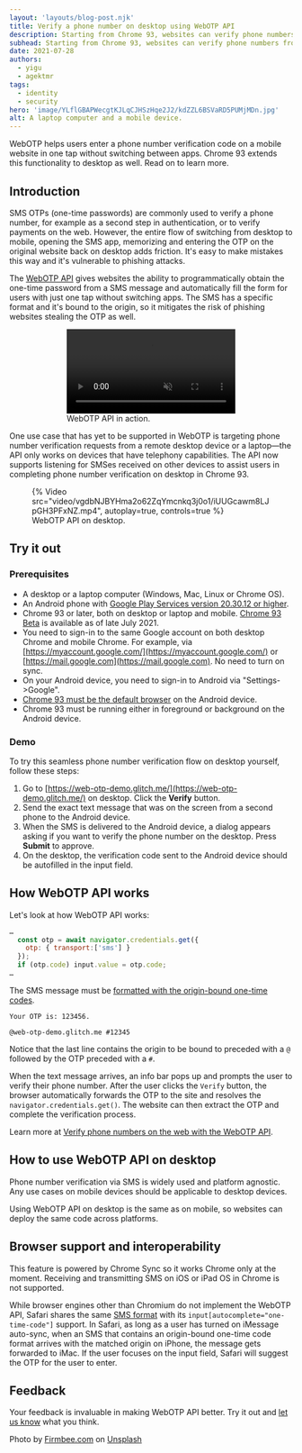 ```yaml
---
layout: 'layouts/blog-post.njk'
title: Verify a phone number on desktop using WebOTP API
description: Starting from Chrome 93, websites can verify phone numbers from desktop Chrome.
subhead: Starting from Chrome 93, websites can verify phone numbers from desktop Chrome.
date: 2021-07-28
authors:
  - yigu
  - agektmr
tags:
  - identity
  - security
hero: 'image/YLflGBAPWecgtKJLqCJHSzHqe2J2/kdZZL6BSVaRD5PUMjMDn.jpg'
alt: A laptop computer and a mobile device.
---
```


WebOTP helps users enter a phone number verification code on a mobile website in
one tap without switching between apps. Chrome 93 extends this functionality to
desktop as well. Read on to learn more.

## Introduction

SMS OTPs (one-time passwords) are commonly used to verify a phone number, for
example as a second step in authentication, or to verify payments on the web.
However, the entire flow of switching from desktop to mobile, opening the SMS
app, memorizing and entering the OTP on the original website back on desktop
adds friction. It's easy to make mistakes this way and it's vulnerable to
phishing attacks.

The [WebOTP API](https://web.dev/web-otp) gives websites the ability to
programmatically obtain the one-time password from a SMS message and
automatically fill the form for users with just one tap without switching apps.
The SMS has a specific format and it's bound to the origin, so it mitigates the
risk of phishing websites stealing the OTP as well.

<figure class="w-figure" style="width:300px; margin:auto;">
  <video controls autoplay loop muted class="w-screenshot">
    <source src="https://storage.googleapis.com/web-dev-assets/sms-otp-form/android-chrome.webm" type="video/webm">
    <source src="https://storage.googleapis.com/web-dev-assets/sms-otp-form/android-chrome.mp4" type="video/mp4">
  </video>
  <figcaption class="w-figcaption">
    WebOTP API in action.
  </figcaption>
</figure>

One use case that has yet to be supported in WebOTP is targeting phone number
verification requests from a remote desktop device or a laptop—the
API only works on devices that have telephony capabilities. The API now
supports listening for SMSes received on other devices to assist users in
completing phone number verification on desktop in Chrome 93.

<figure class="w-figure">
    {% Video src="video/vgdbNJBYHma2o62ZqYmcnkq3j0o1/iUUGcawm8LJpGH3PFxNZ.mp4", autoplay=true, controls=true %}
  <figcaption class="w-figcaption">
    WebOTP API on desktop.
  </figcaption>
</figure>

## Try it out

### Prerequisites

* A desktop or a laptop computer (Windows, Mac, Linux or Chrome OS).
* An Android phone with [Google Play Services version
  20.30.12 or higher](https://support.google.com/googleplay/answer/9037938).
* Chrome 93 or later, both on desktop or laptop and mobile. [Chrome 93
  Beta](https://www.google.com/chrome/beta/) is available as of late July 2021.
* You need to sign-in to the same Google account on both desktop Chrome and
  mobile Chrome. For example, via
  [https://myaccount.google.com/](https://myaccount.google.com/) or
  [https://mail.google.com](https://mail.google.com). No need to turn on sync.
* On your Android device, you need to sign-in to Android via "Settings->Google".
* [Chrome 93 must be the default
  browser](https://support.google.com/chrome/answer/95417/?co=GENIE.Platform%3DAndroid&oco=1)
  on the Android device.
* Chrome 93 must be running either in foreground or background on the Android
  device.

### Demo

To try this seamless phone number verification flow on desktop yourself, follow
these steps:

1. Go to [https://web-otp-demo.glitch.me/](https://web-otp-demo.glitch.me/) on
   desktop. Click the **Verify** button.
2. Send the exact text message that was on the screen from a second phone to the
   Android device.
3. When the SMS is delivered to the Android device, a dialog appears asking if
   you want to verify the phone number on the desktop. Press **Submit** to
   approve.
4. On the desktop, the verification code sent to the Android device should be
   autofilled in the input field.

## How WebOTP API works

Let's look at how WebOTP API works:

```javascript
…
  const otp = await navigator.credentials.get({
    otp: { transport:['sms'] }
  });
  if (otp.code) input.value = otp.code;
…
```

The SMS message must be [formatted with the origin-bound one-time
codes](https://web.dev/web-otp/#format).

```text
Your OTP is: 123456.

@web-otp-demo.glitch.me #12345
```

Notice that the last line contains the origin to be bound to preceded with a `@`
followed by the OTP preceded with a `#`.

When the text message arrives, an info bar pops up and prompts the user to
verify their phone number. After the user clicks the `Verify` button, the
browser automatically forwards the OTP to the site and resolves the
`navigator.credentials.get()`. The website can then extract the OTP and complete
the verification process.

Learn more at [Verify phone numbers on the web with the WebOTP
API](https://web.dev/web-otp/).

## How to use WebOTP API on desktop

Phone number verification via SMS is widely used and platform agnostic. Any use
cases on mobile devices should be applicable to desktop devices.

Using WebOTP API on desktop is the same as on mobile,
so websites can deploy the same code across platforms.

## Browser support and interoperability

This feature is powered by Chrome Sync so it works Chrome only at the moment.
Receiving and transmitting SMS on iOS or iPad OS in Chrome is not supported.

While browser engines other than Chromium do not implement the WebOTP API,
Safari shares the same [SMS format](https://wicg.github.io/sms-one-time-codes/)
with its `input[autocomplete="one-time-code"]` support. In Safari, as long as a
user has turned on iMessage auto-sync, when an SMS that contains an origin-bound
one-time code format arrives with the matched origin on iPhone, the message gets
forwarded to iMac. If the user focuses on the input field, Safari will suggest
the OTP for the user to enter.

## Feedback

Your feedback is invaluable in making WebOTP API better. Try it out
and [let us know](https://bugs.chromium.org/p/chromium/issues/detail?id=1136506)
what you think.

Photo by
[Firmbee.com](https://unsplash.com/@firmbee?utm_source=unsplash&utm_medium=referral&utm_content=creditCopyText)
on
[Unsplash](https://unsplash.com/?utm_source=unsplash&utm_medium=referral&utm_content=creditCopyText)
